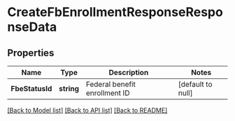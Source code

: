 # CreateFbEnrollmentResponseResponseData

## Properties
Name | Type | Description | Notes
------------ | ------------- | ------------- | -------------
**FbeStatusId** | **string** | Federal benefit enrollment ID | [default to null]

[[Back to Model list]](../README.md#documentation-for-models) [[Back to API list]](../README.md#documentation-for-api-endpoints) [[Back to README]](../README.md)

